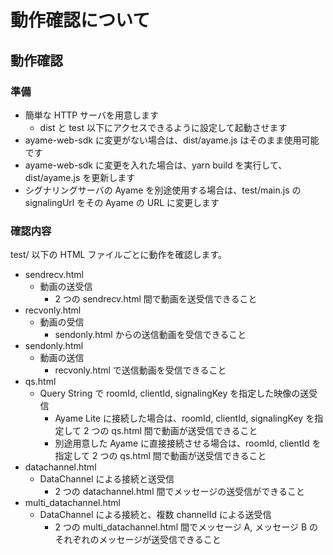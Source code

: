 # 動作確認について

## 動作確認

### 準備

- 簡単な HTTP サーバを用意します
  - dist と test 以下にアクセスできるように設定して起動させます
- ayame-web-sdk に変更がない場合は、dist/ayame.js はそのまま使用可能です
- ayame-web-sdk に変更を入れた場合は、yarn build を実行して、dist/ayame.js を更新します
- シグナリングサーバの Ayame を別途使用する場合は、test/main.js の signalingUrl をその Ayame の URL に変更します

### 確認内容

test/ 以下の HTML ファイルごとに動作を確認します。

- sendrecv.html
  - 動画の送受信
    - 2 つの sendrecv.html 間で動画を送受信できること
- recvonly.html
  - 動画の受信
    - sendonly.html からの送信動画を受信できること
- sendonly.html
  - 動画の送信
    - recvonly.html で送信動画を受信できること
- qs.html
  - Query String で roomId, clientId, signalingKey を指定した映像の送受信
    - Ayame Lite に接続した場合は、roomId, clientId, signalingKey を指定して 2 つの qs.html 間で動画が送受信できること
    - 別途用意した Ayame に直接接続させる場合は、roomId, clientId を指定して 2 つの qs.html 間で動画が送受信できること
- datachannel.html
  - DataChannel による接続と送受信
    - 2 つの datachannel.html 間でメッセージの送受信ができること
- multi_datachannel.html
  - DataChannel による接続と、複数 channelId による送受信
    - 2 つの multi_datachannel.html 間でメッセージ A,  メッセージ B のそれぞれのメッセージが送受信できること
